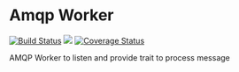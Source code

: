# Amqp Worker

[![Build Status](https://api.travis-ci.org/media-cloud-ai/rs_amqp_worker.svg?branch=master)](https://travis-ci.org/media-cloud-ai/rs_amqp_worker)
[![](http://meritbadge.herokuapp.com/amqp_worker)](https://crates.io/crates/amqp_worker)
[![Coverage Status](https://coveralls.io/repos/github/media-io/rs_amqp_worker/badge.svg?branch=master)](https://coveralls.io/github/media-io/rs_amqp_worker?branch=master)

AMQP Worker to listen and provide trait to process message
